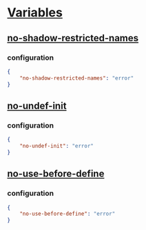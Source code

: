 # [Variables](http://eslint.org/docs/rules/#variables)

## [no-shadow-restricted-names](http://eslint.org/docs/rules/no-shadow-restricted-names)

> 

### configuration

```json
{
    "no-shadow-restricted-names": "error"
}
```

## [no-undef-init](http://eslint.org/docs/rules/no-undef-init)

> 

### configuration

```json
{
    "no-undef-init": "error"
}
```

## [no-use-before-define](http://eslint.org/docs/rules/no-use-before-define)

> 

### configuration

```json
{
    "no-use-before-define": "error"
}
```
